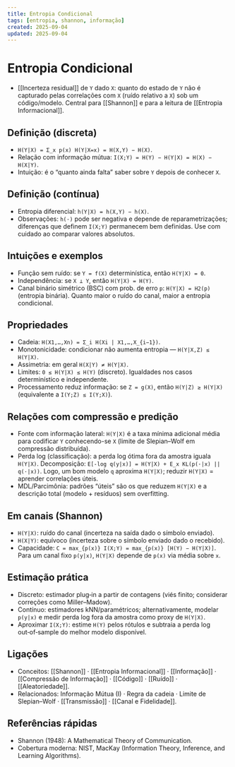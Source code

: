 ```yaml
---
title: Entropia Condicional
tags: [entropia, shannon, informação]
created: 2025-09-04
updated: 2025-09-04
---
```

# Entropia Condicional

- [[Incerteza residual]] de `Y` dado `X`: quanto do estado de `Y` não é capturado pelas correlações com `X` (ruído relativo a `X`) sob um código/modelo. Central para [[Shannon]] e para a leitura de [[Entropia Informacional]].

## Definição (discreta)
- `H(Y|X) = Σ_x p(x) H(Y|X=x) = H(X,Y) − H(X)`.
- Relação com informação mútua: `I(X;Y) = H(Y) − H(Y|X) = H(X) − H(X|Y)`.
- Intuição: é o “quanto ainda falta” saber sobre `Y` depois de conhecer `X`.

## Definição (contínua)
- Entropia diferencial: `h(Y|X) = h(X,Y) − h(X)`.
- Observações: `h(·)` pode ser negativa e depende de reparametrizações; diferenças que definem `I(X;Y)` permanecem bem definidas. Use com cuidado ao comparar valores absolutos.

## Intuições e exemplos
- Função sem ruído: se `Y = f(X)` determinística, então `H(Y|X) = 0`.
- Independência: se `X ⟂ Y`, então `H(Y|X) = H(Y)`.
- Canal binário simétrico (BSC) com prob. de erro `p`: `H(Y|X) = H2(p)` (entropia binária). Quanto maior o ruído do canal, maior a entropia condicional.

## Propriedades
- Cadeia: `H(X1,…,Xn) = Σ_i H(Xi | X1,…,X_{i−1})`.
- Monotonicidade: condicionar não aumenta entropia — `H(Y|X,Z) ≤ H(Y|X)`.
- Assimetria: em geral `H(X|Y) ≠ H(Y|X)`.
- Limites: `0 ≤ H(Y|X) ≤ H(Y)` (discreto). Igualdades nos casos determinístico e independente.
- Processamento reduz informação: se `Z = g(X)`, então `H(Y|Z) ≥ H(Y|X)` (equivalente a `I(Y;Z) ≤ I(Y;X)`).

## Relações com compressão e predição
- Fonte com informação lateral: `H(Y|X)` é a taxa mínima adicional média para codificar `Y` conhecendo-se `X` (limite de Slepian–Wolf em compressão distribuída).
- Perda log (classificação): a perda log ótima fora da amostra iguala `H(Y|X)`. Decomposição: `E[-log q(y|x)] = H(Y|X) + E_x KL(p(·|x) || q(·|x))`. Logo, um bom modelo `q` aproxima `H(Y|X)`; reduzir `H(Y|X)` = aprender correlações úteis.
- MDL/Parcimônia: padrões “úteis” são os que reduzem `H(Y|X)` e a descrição total (modelo + resíduos) sem overfitting.

## Em canais (Shannon)
- `H(Y|X)`: ruído do canal (incerteza na saída dado o símbolo enviado).
- `H(X|Y)`: equívoco (incerteza sobre o símbolo enviado dado o recebido).
- Capacidade: `C = max_{p(x)} I(X;Y) = max_{p(x)} [H(Y) − H(Y|X)]`. Para um canal fixo `p(y|x)`, `H(Y|X)` depende de `p(x)` via média sobre `x`.

## Estimação prática
- Discreto: estimador plug‑in a partir de contagens (viés finito; considerar correções como Miller–Madow).
- Contínuo: estimadores kNN/paramétricos; alternativamente, modelar `p(y|x)` e medir perda log fora da amostra como proxy de `H(Y|X)`.
- Aproximar `I(X;Y)`: estime `H(Y)` pelos rótulos e subtraia a perda log out‑of‑sample do melhor modelo disponível.

## Ligações
- Conceitos: [[Shannon]] · [[Entropia Informacional]] · [[Informação]] · [[Compressão de Informação]] · [[Código]] · [[Ruído]] · [[Aleatoriedade]].
- Relacionados: Informação Mútua (I) · Regra da cadeia · Limite de Slepian–Wolf · [[Transmissão]] · [[Canal e Fidelidade]].

## Referências rápidas
- Shannon (1948): A Mathematical Theory of Communication.
- Cobertura moderna: NIST, MacKay (Information Theory, Inference, and Learning Algorithms).

